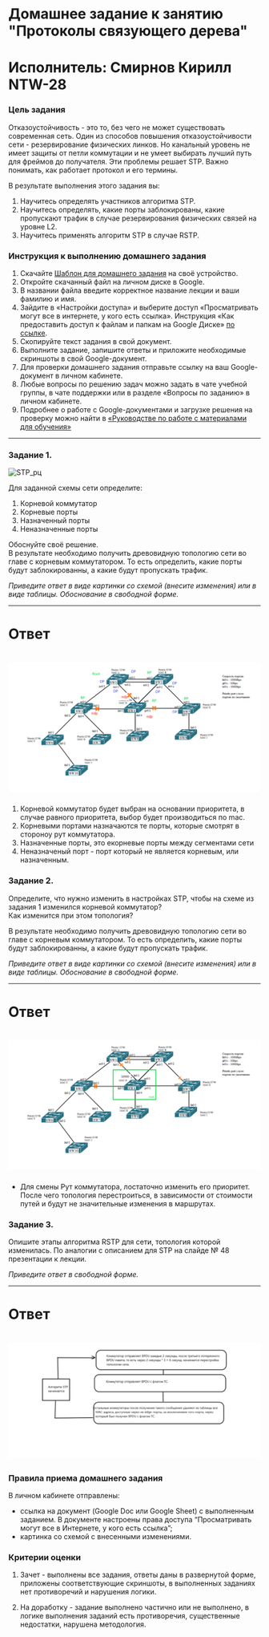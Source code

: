 # Домашнее задание к занятию  "Протоколы связующего дерева"

# Исполнитель: Смирнов Кирилл NTW-28

### Цель задания

Отказоустойчивость - это то, без чего не может существовать современная сеть. Один из способов повышения отказоустойчивости сети - резервирование физических линков. Но канальный уровень не имеет защиты от петли коммутации и не умеет выбирать лучший путь для фреймов до получателя. Эти проблемы решает STP. Важно понимать, как работает протокол и его термины.  

В результате выполнения этого задания вы:
1) Научитесь определять участников алгоритма STP.
2) Научитесь определять, какие порты заблокированы, какие пропускают трафик в случае резервирования физических связей на уровне L2.
3) Научитесь применять алгоритм STP в случае RSTP.  

### Инструкция к выполнению домашнего задания

1. Скачайте [Шаблон для домашнего задания](https://u.netology.ru/backend/uploads/lms/content_assets/file/281/%D0%A1%D0%94%D0%95%D0%9B%D0%90%D0%99%D0%A2%D0%95_%D0%9A%D0%9E%D0%9F%D0%98%D0%AE_-_%D0%A8%D0%B0%D0%B1%D0%BB%D0%BE%D0%BD_%D0%B4%D0%BB%D1%8F_%D0%B4%D0%BE%D0%BC%D0%B0%D1%88%D0%BD%D0%B5%D0%B3%D0%BE_%D0%B7%D0%B0%D0%B4%D0%B0%D0%BD%D0%B8%D1%8F_1.1._%D0%9D%D0%B0%D0%B7%D0%B2%D0%B0%D0%BD%D0%B8%D0%B5_%D0%BB%D0%B5%D0%BA%D1%86%D0%B8%D0%B8_-_%D0%A4%D0%B0%D0%BC%D0%B8%D0%BB%D0%B8%D1%8F_%D0%98%D0%BC%D1%8F.docx) на своё устройство.
2. Откройте скачанный файл на личном диске в Google.
3. В названии файла введите корректное название лекции и ваши фамилию и имя.
4. Зайдите в «Настройки доступа» и выберите доступ «Просматривать могут все в интернете, у кого есть ссылка». Инструкция «Как предоставить доступ к файлам и папкам на Google Диске» [по ссылке](https://support.google.com/docs/answer/2494822?hl=ru&co=GENIE.Platform%3DDesktop).
5. Скопируйте текст задания в свой документ.
6. Выполните задание, запишите ответы и приложите необходимые скриншоты в свой Google-документ.
7. Для проверки домашнего задания отправьте ссылку на ваш Google-документ в личном кабинете.
8. Любые вопросы по решению задач можно задать в чате учебной группы, в чате поддержки или в разделе «Вопросы по заданию» в личном кабинете.
9. Подробнее о работе с Google-документами и загрузке решения на проверку можно найти в [«Руководстве по работе с материалами для обучения»](https://l.netology.ru/instruktsiya-po-materialami-dlya-obucheniya)

------

### Задание 1.

<img width="1000" alt="STP_рц" src ="https://github.com/netology-code/rsnt-homeworks/blob/main/3-02/picture_hw_3_02.png">



Для  заданной схемы сети определите:
1) Корневой коммутатор
2) Корневые порты
3) Назначенный порты
4) Неназначенные порты 
 
Обоснуйте своё решение.  
В результате необходимо получить древовидную топологию сети во главе с корневым коммутатором. То есть определить, какие порты будут заблокированны, а какие будут пропускать трафик.  

*Приведите ответ в виде картинки со схемой (внесите изменения) или в виде таблицы. Обоснование в свободной форме.*

---
# Ответ

# ![images1](https://github.com/LokyRUS/homework-NTW-28/blob/nevidimka/images/1.png)

1) Корневой коммутатор будет выбран на основании приоритета, в случае равного приоритета, выбор будет производиться по mac.
2) Корневыми портами назначаются те порты, которые смотрят в стороноу рут коммутатора.
3) Назначенные порты, это екорневые порты между сегментами сети
4) Неназначеный порт - порт который не является корневым, или назначенным.

### Задание 2.

Определите, что нужно изменить в настройках STP, чтобы на схеме из задания 1 изменился корневой коммутатор?  
Как изменится при этом топология?

В результате необходимо получить древовидную топологию сети во главе с корневым коммутатором. То есть определить, какие порты будут заблокированны, а какие будут пропускать трафик.  

*Приведите ответ в виде картинки со схемой (внесите изменения) или в виде таблицы. Обоснование в свободной форме.*

---
# Ответ
# ![images1](https://github.com/LokyRUS/homework-NTW-28/blob/nevidimka/images/2.png)

- Для смены Рут коммутатора, лостаточно изменить его приоритет. После чего топология перестроиться, в зависимости от стоимости путей и будут не значительные изменения в маршрутах.

### Задание 3.

Опишите этапы алгоритма RSTP для сети, топология которой изменилась. По аналогии с описанием для STP на слайде № 48 презентации к лекции.

*Приведите ответ в свободной форме.*

---
# Ответ

# ![images1](https://github.com/LokyRUS/homework-NTW-28/blob/nevidimka/images/3.png)

### Правила приема домашнего задания

В личном кабинете отправлены:

- ссылка на документ (Google Doc или Google Sheet) с выполненным заданием. В документе настроены права доступа “Просматривать могут все в Интернете, у кого есть ссылка”;
- картинка со схемой с внесенными изменениями.


### Критерии оценки

1. Зачет - выполнены все задания, ответы даны в развернутой форме, приложены соответствующие скриншоты, в выполненных заданиях нет противоречий и нарушения логики.

2. На доработку - задание выполнено частично или не выполнено, в логике выполнения заданий есть противоречия, существенные недостатки, нарушена методология.

